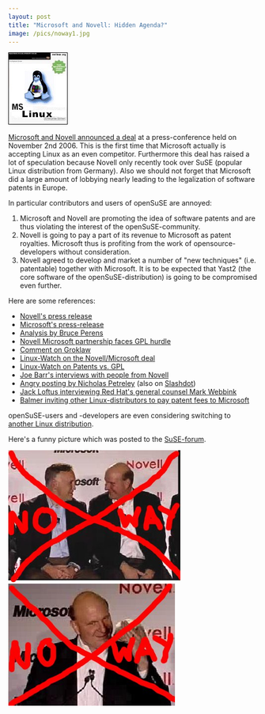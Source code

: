 ```yaml
---
layout: post
title: "Microsoft and Novell: Hidden Agenda?"
image: /pics/noway1.jpg
---
```


![](/pics/mslinux.jpg)

[Microsoft and Novell announced a deal][Deal] at a press-conference held on November 2nd 2006. This is the first time that Microsoft actually is accepting Linux as an even competitor. Furthermore this deal has raised a lot of speculation because Novell only recently took over SuSE (popular Linux distribution from Germany). Also we should not forget that Microsoft did a large amount of lobbying nearly leading to the legalization of software patents in Europe.

In particular contributors and users of openSuSE are annoyed:

<ol>
  <li>Microsoft and Novell are promoting the idea of software patents and are thus violating the interest of the openSuSE-community.</li>
  <li>Novell is going to pay a part of its revenue to Microsoft as patent royalties. Microsoft thus is profiting from the work of opensource-developers without consideration.</li>
  <li>Novell agreed to develop and market a number of "new techniques" (i.e. patentable) together with Microsoft. It is to be expected that Yast2 (the core software of the openSuSE-distribution) is going to be compromised even further.</li>
</ol>

Here are some references:

<ul>
  <li><a href="http://www.novell.com/news/press/item.jsp?id=1196">Novell's press release</a></li>
  <li><a href="http://www.microsoft.com/presspass/press/2006/nov06/11-02MSNovellPR.mspx">Microsoft's press-release</a></li>
  <li><a href="http://technocrat.net/d/2006/11/2/9945">Analysis by Bruce Perens</a></li>
  <li><a href="http://www.vnunet.com/vnunet/news/2167966/novell-microsoft-partnership">Novell Microsoft partnership faces GPL hurdle</a></li>
  <li><a href="http://www.groklaw.net/article.php?story=20061102175508403">Comment on Groklaw</a></li>
  <li><a href="http://www.linux-watch.com/news/NS9843352777.html">Linux-Watch on the Novell/Microsoft deal</a></li>
  <li><a href="http://www.linux-watch.com/news/NS2927608517.html">Linux-Watch on Patents vs. GPL</a></li>
  <li><a href="http://www.linux.com/article.pl?sid=06/11/03/2325229">Joe Barr's interviews with people from Novell</a></li>
  <li><a href="http://www.linuxjournal.com/node/1000121">Angry posting by Nicholas Petreley</a> (also on <a href="http://linux.slashdot.org/article.pl?sid=06/11/09/149259">Slashdot</a>)</li>
  <li><a href="http://searchopensource.techtarget.com/originalContent/0,289142,sid39_gci1228357,00.html">Jack Loftus interviewing Red Hat's general counsel Mark Webbink</a></li>
  <li><a href="http://www.eweek.com/article2/0,1759,2050848,00.asp?kc=EWRSS03129TX1K0000616">Balmer inviting other Linux-distributors to pay patent fees to Microsoft</a></li>
</ul>

openSuSE-users and -developers are even considering switching to <a href="http://en.wikipedia.org/wiki/Comparison_of_Linux_distributions">another Linux distribution</a>.

Here's a funny picture which was posted to the <a href="http://www.suseforums.net/index.php?s=&showtopic=26319&view=findpost&p=140356">SuSE-forum</a>.

![](/pics/noway1.jpg)
![](/pics/noway2.jpg)

[Deal]: http://www.novell.com/news/press/item.jsp?id=1196
